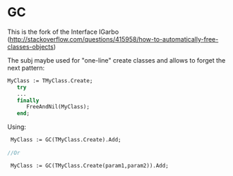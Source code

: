 # GC

This is the fork of the Interface IGarbo (http://stackoverflow.com/questions/415958/how-to-automatically-free-classes-objects)

The subj maybe used for "one-line" create classes and allows to forget the next pattern: 

```pascal
MyClass := TMyClass.Create;
   try
   ...
   finally
      FreeAndNil(MyClass);
   end;
```

Using:
```pascal
 MyClass := GC(TMyClass.Create).Add;
 
//Or

 MyClass := GC(TMyClass.Create(param1,param2)).Add;
 ```
 
 
 
 

